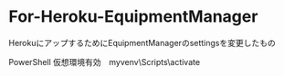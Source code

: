 # For-Heroku-EquipmentManager
HerokuにアップするためにEquipmentManagerのsettingsを変更したもの

PowerShell 仮想環境有効　myvenv\Scripts\activate  
